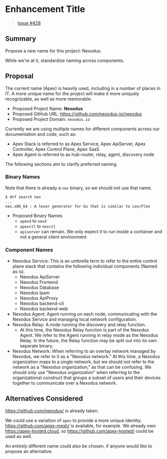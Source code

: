 # Enhancement Title

> [Issue #428](https://github.com/redhat-et/issues/428)

## Summary

Propose a new name for this project: Nexodus.

While we're at it, standardize naming across components.

## Proposal

The current name (Apex) is heavily used, including in a number of places in IT.
A more unique name for the project will make it more uniquely recognizable, as
well as more memorable.

* Proposed Project Name: **Nexodus**
* Proposed GitHub URL: <https://github.com/nexodus-io/nexodus>
* Proposed Project Domain: `nexodus.io`

 Currently we are using multiple names for different components across our documentation and code, such as:

* Apex Stack is referred to as Apex Service, Apex ApiServer, Apex Controller, Apex Control Plane, Apex SaaS
* Apex Agent is referred to as hub-router, relay, agent, discovery node

The following sections aim to clarify preferred naming.

### Binary Names

Note that there is already a `nex` binary, so we should not use that name.

```sh
$ dnf search nex
...
nex.x86_64 : A lexer generator for Go that is similar to Lex/Flex
```

* Proposed Binary Names
  * `apexd` to `nexd`
  * `apexctl` to `nexctl`
  * `apiserver` can remain. We only expect it to run inside a container and not a general client environment.

### Component Names

* Nexodus Service: This is an umbrella term to refer to the entire control plane stack that contains the following individual components (Named as is).
  * Nexodus ApiServer
  * Nexodus Frontend
  * Nexodus Database
  * Nexodus Ipam
  * Nexodus ApiProxy
  * Nexodus backend-cli
  * Nexodus backend-web
* Nexodus Agent: Agent running on each node, communicating with the Nexodus Service and managing local network configuration.
* Nexodus Relay: A node running the discovery and relay function.
  * At this time, the Nexodus Relay function is part of the Nexodus Agent. We refer to the Agent running in relay mode as the Nexodus Relay. In the future, the Relay function may be split out into its own separate binary.
* Nexodus Network: When referring to an overlay network managed by Nexodus, we refer to it as a "Nexodus network." At this time, a Nexodus organization maps to a single network, but we should not refer to the network as a "Nexodus organization," as that can be confusing. We should only use "Nexodus organization" when referring to the organizational construct that groups a subset of users and their devices together to communicate over a Nexodus network.

## Alternatives Considered

<https://github.com/nexodus/> is already taken.

We could use a variation of `apex` to provide a more unique identity.
<https://github.com/apex-mesh/> is available, for example. We already
own <https://apex-hosted.cloud>, so <https://github.com/apex-hosted/>
could be used as well.

An entirely different name could also be chosen, if anyone would like
to propose an alternative.
